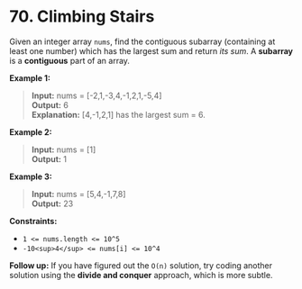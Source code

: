 # 70. Climbing Stairs

Given an integer array `nums`, find the contiguous subarray (containing at least one number) which has the largest sum and return _its sum_.
A **subarray** is a **contiguous** part of an array. 

**Example 1:**
> **Input:** nums = [-2,1,-3,4,-1,2,1,-5,4]  
> **Output:** 6  
> **Explanation:** [4,-1,2,1] has the largest sum = 6.


**Example 2:**
> **Input:** nums = [1]  
> **Output:** 1

**Example 3:**
> **Input:** nums = [5,4,-1,7,8]  
> **Output:** 23


**Constraints:** 
* `1 <= nums.length <= 10^5` 
* `-10<sup>4</sup> <= nums[i] <= 10^4` 

**Follow up:** If you have figured out the `O(n)` solution, try coding another solution using the **divide and conquer** approach, which is more subtle.